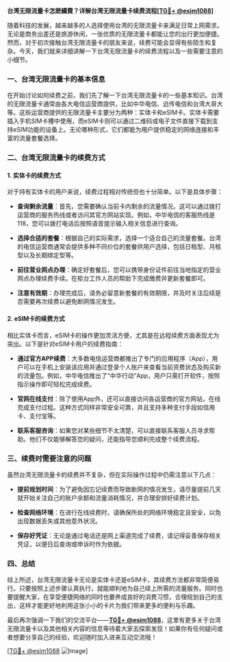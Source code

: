 **台湾无限流量卡怎麽續費？详解台湾无限流量卡续费流程[[TG💪+ @esim1088](https://t.me/s/esim1088)]**

随着科技的发展，越来越多的人选择使用台湾的无限流量卡来满足日常上网需求。无论是商务出差还是旅游休闲，一张优质的无限流量卡都能让您的出行更加便捷。然而，对于初次接触台湾无限流量卡的朋友来说，续费可能会显得有些陌生和复杂。今天，我们就来详细讲解一下台湾无限流量卡的续费流程以及一些需要注意的小细节。

### 一、台湾无限流量卡的基本信息

在开始讨论如何续费之前，我们先了解一下台湾无限流量卡的一些基本知识。台湾的无限流量卡通常由各大电信运营商提供，比如中华电信、远传电信和台湾大哥大等。这些运营商提供的无限流量卡主要分为两种：实体卡和eSIM卡。实体卡需要插入手机SIM卡槽中使用，而eSIM卡则可以通过二维码或电子文件直接下载到支持eSIM功能的设备上。无论哪种形式，它们都能为用户提供稳定的网络连接和丰富的流量套餐选择。

### 二、台湾无限流量卡的续费方式

#### 1. 实体卡的续费方式

对于持有实体卡的用户来说，续费过程相对传统但也十分简单。以下是具体步骤：

- **查询剩余流量**：首先，您需要确认当前卡内剩余的流量情况。这可以通过拨打运营商的服务热线或者访问其官方网站实现。例如，中华电信的客服热线是118，您可以拨打电话后按照语音提示输入相关信息进行查询。
  
- **选择合适的套餐**：根据自己的实际需求，选择一个适合自己的流量套餐。台湾的电信运营商通常会提供多种不同价位的套餐供用户选择，包括日租型、月租型以及长期绑定型等。

- **前往营业网点办理**：确定好套餐后，您可以携带身份证件前往当地指定的营业网点办理续费手续。在柜台工作人员的帮助下完成缴费并更新套餐即可。

- **注意有效期**：办理完成后，请务必留意新套餐的有效期限，并及时关注后续是否需要再次续费以避免断网情况发生。

#### 2. eSIM卡的续费方式

相比实体卡而言，eSIM卡的操作更加灵活方便，尤其是在远程续费方面表现尤为突出。以下是针对eSIM卡用户的续费指南：

- **通过官方APP续费**：大多数电信运营商都推出了专门的应用程序（App），用户可以在手机上安装该应用并通过登录个人账户来查看当前资费状态及购买新的流量包。例如，中华电信推出了“中华行动”App，用户只需打开软件，按照指示操作即可轻松完成续费。

- **官网在线支付**：除了使用App外，还可以直接访问各运营商的官方网站，在线完成支付过程。这种方式同样非常安全可靠，并且支持多种支付手段如信用卡、支付宝等。

- **联系客服咨询**：如果您对某些细节不太清楚，可以直接联系客服人员寻求帮助。他们不仅能够解答您的疑问，还能指导您顺利完成整个续费流程。

### 三、续费时需要注意的问题

虽然台湾无限流量卡的续费并不复杂，但在实际操作过程中仍需注意以下几点：

- **提前规划时间**：为了避免因忘记续费而导致断网的情况发生，请尽量提前几天就开始关注自己的账户余额和流量消耗情况，并合理安排好续费计划。

- **检查网络环境**：在进行在线续费时，请确保所处的网络环境稳定且安全，以免出现数据丢失或其他意外状况。

- **保存好凭证**：无论是通过电话还是网上渠道完成了续费，请记得妥善保存相关凭证，以便日后查询或申诉时作为依据。

### 四、总结

综上所述，台湾无限流量卡无论是实体卡还是eSIM卡，其续费方法都非常简便易行。只要按照上述步骤认真执行，就能顺利地为自己续上所需的流量服务。同时也要提醒大家，在享受便捷网络的同时也要养成良好的消费习惯，合理规划自己的支出，这样才能更好地利用这张小小的卡片为我们带来更多的便利与乐趣。

最后再次强调一下我们的交流平台——**[TG💪+ @esim1088](https://t.me/s/esim1088)**，这里有更多关于台湾无限流量卡以及其他相关内容的信息等待着大家去探索发现！如果你有任何疑问或者想要分享自己的经验，欢迎随时加入进来互动交流哦！

[[TG💪+ @esim1088](https://t.me/s/esim1088) ![Image](https://i.postimg.cc/4NQfJmqS/Snipaste-2025-05-13-00-14-12.png)]